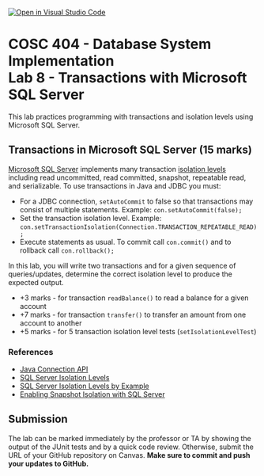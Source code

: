 [![Open in Visual Studio Code](https://classroom.github.com/assets/open-in-vscode-c66648af7eb3fe8bc4f294546bfd86ef473780cde1dea487d3c4ff354943c9ae.svg)](https://classroom.github.com/online_ide?assignment_repo_id=10485061&assignment_repo_type=AssignmentRepo)
# COSC 404 - Database System Implementation<br/>Lab 8 - Transactions with Microsoft SQL Server

This lab practices programming with transactions and isolation levels using Microsoft SQL Server.

## Transactions in Microsoft SQL Server (15 marks)

[Microsoft SQL Server](https://www.microsoft.com/en-us/sql-server) implements many transaction [isolation levels](https://docs.microsoft.com/en-us/sql/connect/jdbc/understanding-isolation-levels) including read uncommitted, read committed, snapshot, repeatable read, and serializable. To use transactions in Java and JDBC you must:

- For a JDBC connection, `setAutoCommit` to false so that transactions may consist of multiple statements.  Example: `con.setAutoCommit(false);`
- Set the transaction isolation level.  Example: `con.setTransactionIsolation(Connection.TRANSACTION_REPEATABLE_READ);`
- Execute statements as usual.  To commit call `con.commit()` and to rollback call `con.rollback();`

In this lab, you will write two transactions and for a given sequence of queries/updates, determine the correct isolation level to produce the expected output.

- +3 marks - for transaction `readBalance()` to read a balance for a given account
- +7 marks - for transaction `transfer()` to transfer an amount from one account to another
- +5 marks - for 5 transaction isolation level tests (`setIsolationLevelTest`)

### References

- [Java Connection API](https://docs.oracle.com/en/java/javase/15/docs/api/java.sql/java/sql/Connection.html)
- [SQL Server Isolation Levels](https://docs.microsoft.com/en-us/sql/connect/jdbc/understanding-isolation-levels)
- [SQL Server Isolation Levels by Example](https://gavindraper.com/2012/02/18/sql-server-isolation-levels-by-example/)
- [Enabling Snapshot Isolation with SQL Server](https://docs.microsoft.com/en-us/dotnet/framework/data/adonet/sql/snapshot-isolation-in-sql-server)

## Submission

The lab can be marked immediately by the professor or TA by showing the output of the JUnit tests and by a quick code review.  Otherwise, submit the URL of your GitHub repository on Canvas. **Make sure to commit and push your updates to GitHub.**
